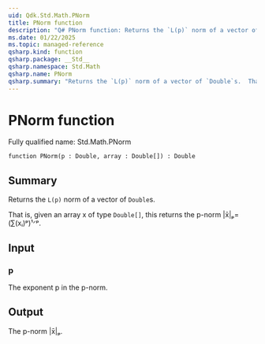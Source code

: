 ```yaml
---
uid: Qdk.Std.Math.PNorm
title: PNorm function
description: "Q# PNorm function: Returns the `L(p)` norm of a vector of `Double`s.  That is, given an array x of type `Double[]`, this returns the p-norm \|x̄\|ₚ= (∑(xᵢ)ᵖ)¹ᐟᵖ."
ms.date: 01/22/2025
ms.topic: managed-reference
qsharp.kind: function
qsharp.package: __Std__
qsharp.namespace: Std.Math
qsharp.name: PNorm
qsharp.summary: "Returns the `L(p)` norm of a vector of `Double`s.  That is, given an array x of type `Double[]`, this returns the p-norm \|x̄\|ₚ= (∑(xᵢ)ᵖ)¹ᐟᵖ."
---
```


# PNorm function

Fully qualified name: Std.Math.PNorm

```qsharp
function PNorm(p : Double, array : Double[]) : Double
```

## Summary
Returns the `L(p)` norm of a vector of `Double`s.

That is, given an array x of type `Double[]`, this returns the p-norm
|x̄|ₚ= (∑(xᵢ)ᵖ)¹ᐟᵖ.

## Input
### p
The exponent p in the p-norm.

## Output
The p-norm |x̄|ₚ.
